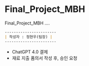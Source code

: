 # Final_Project_MBH
Final_Project_MBH ....

```markdown
-----------------------
| 작성자 : 정현우(팀장) |
-----------------------
```

- ChatGPT 4.0 결제
- 재료 지출 품의서 작성 후, 승인 요청